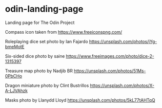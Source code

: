 # odin-landing-page
Landing page for The Odin Project

Compass icon taken from https://www.freeiconspng.com/

Roleplaying dice set photo by Ian Fajardo https://unsplash.com/photos/jYg-bmeMotE

Six-sided dice photo by saine https://www.freeimages.com/photo/dice-2-1315397

Treasure map photo by Nadjib BR https://unsplash.com/photos/51Ms-0PbCHo

Dragon miniature photo by Clint Bustrillos https://unsplash.com/photos/X-A-LJVAhzk

Masks photo by Llanydd Lloyd https://unsplash.com/photos/5kL77tAHTqQ